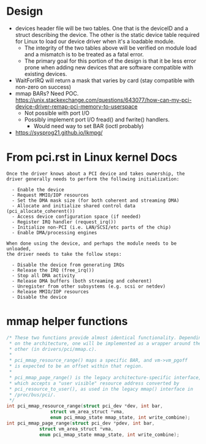 # Design
* devices header file will be two tables. One that is the deviceID and a struct describing the device. The other is the static device table required for Linux to load our device driver when it's a loadable module.
  * The integrity of the two tables above will be verified on module load and a mismatch is to be treated as a fatal error.
  * The primary goal for this portion of the design is that it be less error prone when adding new devices that are software compatible with existing devices.
* WaitForIRQ will return a mask that varies by card (stay compatible with non-zero on success)
* mmap BARs? Need POC. https://unix.stackexchange.com/questions/643077/how-can-my-pci-device-driver-remap-pci-memory-to-userspace
  * Not possible with port I/O
  * Possibly implement port I/O fread() and fwrite() handlers.
    * Would need way to set BAR (ioctl probably)
* https://sysprog21.github.io/lkmpg/

# From pci.rst in Linux kernel Docs

```
Once the driver knows about a PCI device and takes ownership, the
driver generally needs to perform the following initialization:

  - Enable the device
  - Request MMIO/IOP resources
  - Set the DMA mask size (for both coherent and streaming DMA)
  - Allocate and initialize shared control data (pci_allocate_coherent())
  - Access device configuration space (if needed)
  - Register IRQ handler (request_irq())
  - Initialize non-PCI (i.e. LAN/SCSI/etc parts of the chip)
  - Enable DMA/processing engines

When done using the device, and perhaps the module needs to be unloaded,
the driver needs to take the follow steps:

  - Disable the device from generating IRQs
  - Release the IRQ (free_irq())
  - Stop all DMA activity
  - Release DMA buffers (both streaming and coherent)
  - Unregister from other subsystems (e.g. scsi or netdev)
  - Release MMIO/IOP resources
  - Disable the device
```

# mmap helper functions
```c
/* These two functions provide almost identical functionality. Depending
 * on the architecture, one will be implemented as a wrapper around the
 * other (in drivers/pci/mmap.c).
 *
 * pci_mmap_resource_range() maps a specific BAR, and vm->vm_pgoff
 * is expected to be an offset within that region.
 *
 * pci_mmap_page_range() is the legacy architecture-specific interface,
 * which accepts a "user visible" resource address converted by
 * pci_resource_to_user(), as used in the legacy mmap() interface in
 * /proc/bus/pci/.
 */
int pci_mmap_resource_range(struct pci_dev *dev, int bar,
			    struct vm_area_struct *vma,
			    enum pci_mmap_state mmap_state, int write_combine);
int pci_mmap_page_range(struct pci_dev *pdev, int bar,
			struct vm_area_struct *vma,
			enum pci_mmap_state mmap_state, int write_combine);
```
